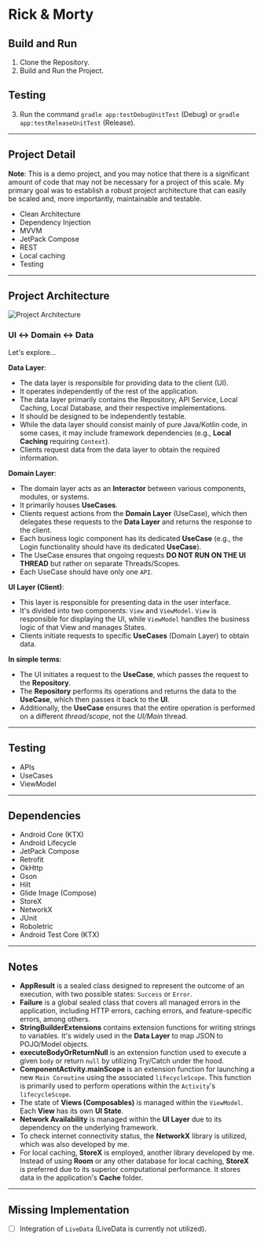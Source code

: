 # Rick & Morty

## Build and Run
1. Clone the Repository.
2. Build and Run the Project.

## Testing
3. Run the command `gradle app:testDebugUnitTest` (Debug) or `gradle app:testReleaseUnitTest` (Release).

---

## Project Detail
**Note**: This is a demo project, and you may notice that there is a significant amount of code that may not be necessary for a project of this scale. My primary goal was to establish a robust project architecture that can easily be scaled and, more importantly, maintainable and testable.

- Clean Architecture
- Dependency Injection
- MVVM
- JetPack Compose
- REST
- Local caching
- Testing

---

## Project Architecture
![Project Architecture](https://github.com/rommansabbir/RickMortyApp/assets/25950083/3196183b-1d10-45a9-ba81-78bb76314b2e)
### UI ↔️ Domain ↔️ Data

Let's explore...

**Data Layer**:
- The data layer is responsible for providing data to the client (UI).
- It operates independently of the rest of the application.
- The data layer primarily contains the Repository, API Service, Local Caching, Local Database, and their respective implementations.
- It should be designed to be independently testable.
- While the data layer should consist mainly of pure Java/Kotlin code, in some cases, it may include framework dependencies (e.g., **Local Caching** requiring `Context`).
- Clients request data from the data layer to obtain the required information.

**Domain Layer**:
- The domain layer acts as an **Interactor** between various components, modules, or systems.
- It primarily houses **UseCases**.
- Clients request actions from the **Domain Layer** (UseCase), which then delegates these requests to the **Data Layer** and returns the response to the client.
- Each business logic component has its dedicated **UseCase** (e.g., the Login functionality should have its dedicated **UseCase**).
- The UseCase ensures that ongoing requests **DO NOT RUN ON THE UI THREAD** but rather on separate Threads/Scopes.
- Each UseCase should have only one `API`.

**UI Layer (Client)**:
- This layer is responsible for presenting data in the user interface.
- It's divided into two components: `View` and `ViewModel`. `View` is responsible for displaying the UI, while `ViewModel` handles the business logic of that View and manages States.
- Clients initiate requests to specific **UseCases** (Domain Layer) to obtain data.

**In simple terms**:
- The UI initiates a request to the **UseCase**, which passes the request to the **Repository**.
- The **Repository** performs its operations and returns the data to the **UseCase**, which then passes it back to the **UI**.
- Additionally, the **UseCase** ensures that the entire operation is performed on a different _thread/scope_, not the _UI/Main_ thread.

---

## Testing
- APIs
- UseCases
- ViewModel

---
## Dependencies
- Android Core (KTX)
- Android Lifecycle
- JetPack Compose
- Retrofit
- OkHttp
- Gson
- Hilt
- Glide Image (Compose)
- StoreX
- NetworkX
- JUnit
- Roboletric
- Android Test Core (KTX)
---

## Notes
- **AppResult** is a sealed class designed to represent the outcome of an execution, with two possible states: `Success` or `Error`.
- **Failure** is a global sealed class that covers all managed errors in the application, including HTTP errors, caching errors, and feature-specific errors, among others.
- **StringBuilderExtensions** contains extension functions for writing strings to variables. It's widely used in the **Data Layer** to map JSON to POJO/Model objects.
- **executeBodyOrReturnNull** is an extension function used to execute a given `body` or return `null` by utilizing Try/Catch under the hood.
- **ComponentActivity.mainScope** is an extension function for launching a new `Main Coroutine` using the associated `lifecycleScope`. This function is primarily used to perform operations within the `Activity`'s `lifecycleScope`.
- The state of **Views (Composables)** is managed within the `ViewModel`. Each **View** has its own **UI State**.
- **Network Availability** is managed within the **UI Layer** due to its dependency on the underlying framework.
- To check internet connectivity status, the **NetworkX** library is utilized, which was also developed by me.
- For local caching, **StoreX** is employed, another library developed by me. Instead of using **Room** or any other database for local caching, **StoreX** is preferred due to its superior computational performance. It stores data in the application's **Cache** folder.

---

## Missing Implementation
- [ ] Integration of `LiveData` (LiveData is currently not utilized).
